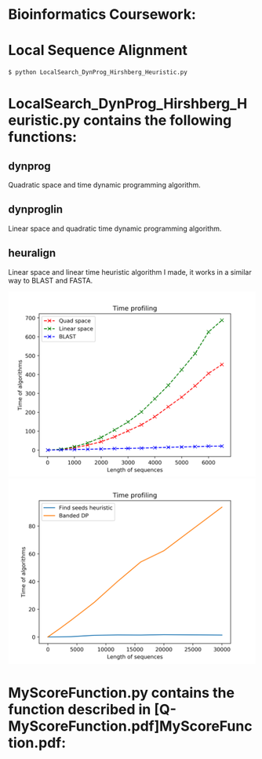 # Bioinformatics Coursework:

# Local Sequence Alignment
```bash
$ python LocalSearch_DynProg_Hirshberg_Heuristic.py
```

# LocalSearch_DynProg_Hirshberg_Heuristic.py contains the following functions:
## dynprog
Quadratic space and time dynamic programming algorithm.
## dynproglin
Linear space and quadratic time dynamic programming algorithm.
## heuralign
Linear space and linear time heuristic algorithm I made, it works in a similar way to BLAST and FASTA.

<img src="TimeComplexity.png" width="650"/>
<img src="TimeComplexityBreakdown.png" width="650"/>

# MyScoreFunction.py contains the function described in [Q-MyScoreFunction.pdf]MyScoreFunction.pdf:
